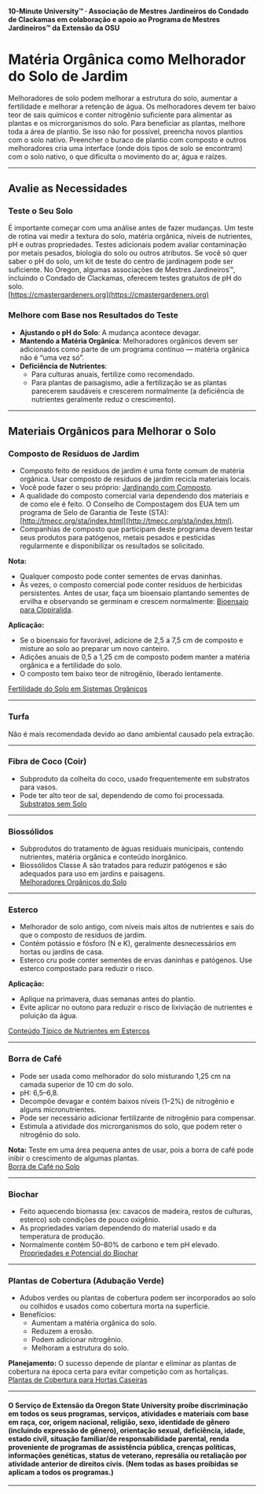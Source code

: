 #### 10-Minute University™ · Associação de Mestres Jardineiros do Condado de Clackamas em colaboração e apoio ao Programa de Mestres Jardineiros™ da Extensão da OSU

# Matéria Orgânica como Melhorador do Solo de Jardim

Melhoradores de solo podem melhorar a estrutura do solo, aumentar a fertilidade e melhorar a retenção de água. Os melhoradores devem ter baixo teor de sais químicos e conter nitrogênio suficiente para alimentar as plantas e os microrganismos do solo. Para beneficiar as plantas, melhore toda a área de plantio. Se isso não for possível, preencha novos plantios com o solo nativo. Preencher o buraco de plantio com composto e outros melhoradores cria uma interface (onde dois tipos de solo se encontram) com o solo nativo, o que dificulta o movimento do ar, água e raízes.

---

## Avalie as Necessidades

### Teste o Seu Solo

É importante começar com uma análise antes de fazer mudanças. Um teste de rotina vai medir a textura do solo, matéria orgânica, níveis de nutrientes, pH e outras propriedades. Testes adicionais podem avaliar contaminação por metais pesados, biologia do solo ou outros atributos. Se você só quer saber o pH do solo, um kit de teste do centro de jardinagem pode ser suficiente. No Oregon, algumas associações de Mestres Jardineiros™, incluindo o Condado de Clackamas, oferecem testes gratuitos de pH do solo.  
[https://cmastergardeners.org](https://cmastergardeners.org)

### Melhore com Base nos Resultados do Teste

- **Ajustando o pH do Solo**: A mudança acontece devagar.
- **Mantendo a Matéria Orgânica**: Melhoradores orgânicos devem ser adicionados como parte de um programa contínuo — matéria orgânica não é “uma vez só”.
- **Deficiência de Nutrientes**:
  - Para culturas anuais, fertilize como recomendado.
  - Para plantas de paisagismo, adie a fertilização se as plantas parecerem saudáveis e crescerem normalmente (a deficiência de nutrientes geralmente reduz o crescimento).

---

## Materiais Orgânicos para Melhorar o Solo

### Composto de Resíduos de Jardim

- Composto feito de resíduos de jardim é uma fonte comum de matéria orgânica. Usar composto de resíduos de jardim recicla materiais locais.
- Você pode fazer o seu próprio: [Jardinando com Composto](https://cmastergardeners.files.wordpress.com/2022/02/gardening-with-compost.pdf).
- A qualidade do composto comercial varia dependendo dos materiais e de como ele é feito. O Conselho de Compostagem dos EUA tem um programa de Selo de Garantia de Teste (STA): [http://tmecc.org/sta/index.html](http://tmecc.org/sta/index.html).
- Companhias de composto que participam deste programa devem testar seus produtos para patógenos, metais pesados e pesticidas regularmente e disponibilizar os resultados se solicitado.

**Nota:**

- Qualquer composto pode conter sementes de ervas daninhas.
- Às vezes, o composto comercial pode conter resíduos de herbicidas persistentes. Antes de usar, faça um bioensaio plantando sementes de ervilha e observando se germinam e crescem normalmente: [Bioensaio para Clopiralida](https://s3.wp.wsu.edu/uploads/sites/411/2014/12/PDF_Clopyralid_Bioassay.pdf).

**Aplicação:**

- Se o bioensaio for favorável, adicione de 2,5 a 7,5 cm de composto e misture ao solo ao preparar um novo canteiro.
- Adições anuais de 0,5 a 1,25 cm de composto podem manter a matéria orgânica e a fertilidade do solo.
- O composto tem baixo teor de nitrogênio, liberado lentamente.

[Fertilidade do Solo em Sistemas Orgânicos](https://pubs.extension.wsu.edu/soil-fertility-in-organic-systems-a-guide-for-gardeners-and-small-acreage-farmers)

---

### Turfa

Não é mais recomendada devido ao dano ambiental causado pela extração.

---

### Fibra de Coco (Coir)

- Subproduto da colheita do coco, usado frequentemente em substratos para vasos.
- Pode ter alto teor de sal, dependendo de como foi processada.  
[Substratos sem Solo](https://extension.okstate.edu/fact-sheets/soilless-growing-mediums.html)

---

### Biossólidos

- Subprodutos do tratamento de águas residuais municipais, contendo nutrientes, matéria orgânica e conteúdo inorgânico.
- Biossólidos Classe A são tratados para reduzir patógenos e são adequados para uso em jardins e paisagens.  
[Melhoradores Orgânicos do Solo](https://pubs.extension.wsu.edu/organic-soil-amendments-in-yards-and-gardens-how-much-is-enough-home-garden-series)

---

### Esterco

- Melhorador de solo antigo, com níveis mais altos de nutrientes e sais do que o composto de resíduos de jardim.
- Contém potássio e fósforo (N e K), geralmente desnecessários em hortas ou jardins de casa.
- Esterco cru pode conter sementes de ervas daninhas e patógenos. Use esterco compostado para reduzir o risco.

**Aplicação:**

- Aplique na primavera, duas semanas antes do plantio.
- Evite aplicar no outono para reduzir o risco de lixiviação de nutrientes e poluição da água.

[Conteúdo Típico de Nutrientes em Estercos](https://pubs.extension.wsu.edu/fertilizing-with-manure)

---

### Borra de Café

- Pode ser usada como melhorador do solo misturando 1,25 cm na camada superior de 10 cm do solo.
- pH: 6,5–6,8.
- Decompõe devagar e contém baixos níveis (1–2%) de nitrogênio e alguns micronutrientes.
- Pode ser necessário adicionar fertilizante de nitrogênio para compensar.
- Estimula a atividade dos microrganismos do solo, que podem reter o nitrogênio do solo.

**Nota:** Teste em uma área pequena antes de usar, pois a borra de café pode inibir o crescimento de algumas plantas.  
[Borra de Café no Solo](https://today.oregonstate.edu/news/used-appropriately-coffee-grounds-improve-soil-and-kill-slugs)

---

### Biochar

- Feito aquecendo biomassa (ex: cavacos de madeira, restos de culturas, esterco) sob condições de pouco oxigênio.
- As propriedades variam dependendo do material usado e da temperatura de produção.
- Normalmente contém 50–80% de carbono e tem pH elevado.  
[Propriedades e Potencial do Biochar](https://extension.psu.edu/biochar-properties-and-potential)

---

### Plantas de Cobertura (Adubação Verde)

- Adubos verdes ou plantas de cobertura podem ser incorporados ao solo ou colhidos e usados como cobertura morta na superfície.
- Benefícios:
  - Aumentam a matéria orgânica do solo.
  - Reduzem a erosão.
  - Podem adicionar nitrogênio.
  - Melhoram a estrutura do solo.

**Planejamento:** O sucesso depende de plantar e eliminar as plantas de cobertura na época certa para evitar competição com as hortaliças.  
[Plantas de Cobertura para Hortas Caseiras](https://cmastergardeners.files.wordpress.com/2022/10/cover-crops-for-home-vegetable-gardens.pdf)

---

#### O Serviço de Extensão da Oregon State University proíbe discriminação em todos os seus programas, serviços, atividades e materiais com base em raça, cor, origem nacional, religião, sexo, identidade de gênero (incluindo expressão de gênero), orientação sexual, deficiência, idade, estado civil, situação familiar/de responsabilidade parental, renda proveniente de programas de assistência pública, crenças políticas, informações genéticas, status de veterano, represália ou retaliação por atividade anterior de direitos civis. (Nem todas as bases proibidas se aplicam a todos os programas.)
---